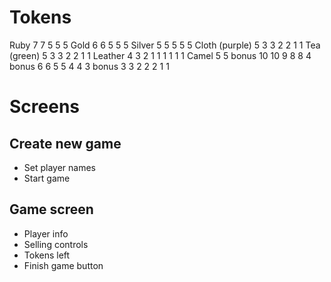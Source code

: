 # Tokens

Ruby 7 7 5 5 5
Gold 6 6 5 5 5
Silver 5 5 5 5 5
Cloth (purple) 5 3 3 2 2 1 1
Tea (green) 5 3 3 2 2 1 1
Leather 4 3 2 1 1 1 1 1 1
Camel 5
5 bonus 10 10 9 8 8
4 bonus 6 6 5 5 4 4
3 bonus 3 3 2 2 2 1 1

# Screens

## Create new game

- Set player names
- Start game

## Game screen

- Player info
- Selling controls
- Tokens left
- Finish game button